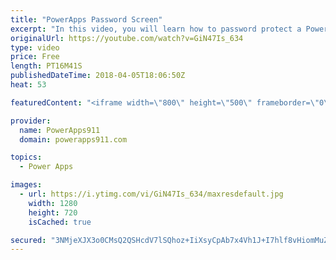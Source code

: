```yaml
---
title: "PowerApps Password Screen"
excerpt: "In this video, you will learn how to password protect a PowerApps screen and to make it more fun you will also learn how to send them to timeout if they try unsuccessfully more than 3 times. Lots of fun.   Video on conditional formatting and PopUps https://www.youtube.com/watch?v=IvapIsBbM-U  Video on"
originalUrl: https://youtube.com/watch?v=GiN47Is_634
type: video
price: Free
length: PT16M41S
publishedDateTime: 2018-04-05T18:06:50Z
heat: 53

featuredContent: "<iframe width=\"800\" height=\"500\" frameborder=\"0\" src=\"https://www.youtube.com/embed/GiN47Is_634\" allow=\"accelerometer; autoplay; encrypted-media; gyroscope; picture-in-picture\" allowfullscreen></iframe>"

provider:
  name: PowerApps911
  domain: powerapps911.com

topics:
  - Power Apps

images:
  - url: https://i.ytimg.com/vi/GiN47Is_634/maxresdefault.jpg
    width: 1280
    height: 720
    isCached: true

secured: "3NMjeXJX3o0CMsQ2QSHcdV7lSQhoz+IiXsyCpAb7x4Vh1J+I7hlf8vHiomMuZe0o9oeSUlYQydSoBYTbzLZDP4c2yo0z1puoBBXT6Jw5Onpf4biKKOTaqDD8eYMjZRUhksLZsSm2ZrYM71GFcx4pcuX7a3k6a+6AOlZPy7FBKaV4dhPaxjsydYJ17XAdnQKX+zYkWT1we8HI1DJSiGtH4rurHo7P7KCUpdgC5PhDHgZRR7R7Vrp3yQclcClBs3SUt3eZtzXCTSJoeC2POZXPOhLjXtFkWGsonfunEZh4GlDaLLXTaPky9PvQ/ZdM/jEiBaWrYoRbatcQb/DMmbS2bqfQM/iQuJJVkxfxFLsAx2gVY6PWWOk8sXYP2qI+Z4IugnFn9L3/2PCp42YUy3q+X5q8GAJNliVlH++UKILTYUQ=;mdFtL83TBoFw/BdBlChZyQ=="
---
```


